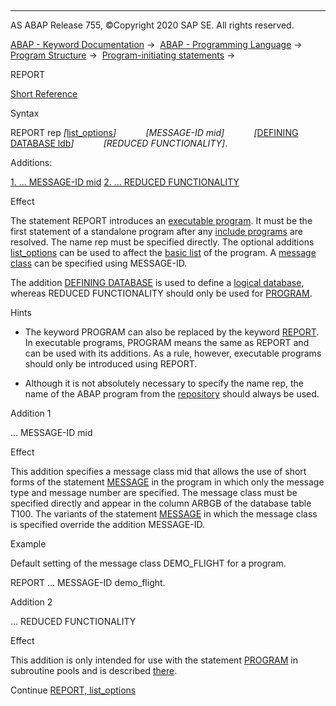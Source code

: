   

* * *

AS ABAP Release 755, ©Copyright 2020 SAP SE. All rights reserved.

[ABAP - Keyword Documentation](javascript:call_link\('abenabap.htm'\)) →  [ABAP - Programming Language](javascript:call_link\('abenabap_reference.htm'\)) →  [Program Structure](javascript:call_link\('abenabap_program_layout.htm'\)) →  [Program-initiating statements](javascript:call_link\('abenabap_program_statement.htm'\)) → 

REPORT

[Short Reference](javascript:call_link\('abapreport_shortref.htm'\))

Syntax

REPORT rep *\[*[list\_options](javascript:call_link\('abapreport_list_options.htm'\))*\]*
           *\[*MESSAGE-ID mid*\]*
           *\[*[DEFINING DATABASE ldb](javascript:call_link\('abapreport_defining.htm'\))*\]*
           *\[*REDUCED FUNCTIONALITY*\]*.

Additions:

[1\. ... MESSAGE-ID mid](#!ABAP_ADDITION_1@1@)
[2\. ... REDUCED FUNCTIONALITY](#!ABAP_ADDITION_2@2@)

Effect

The statement REPORT introduces an [executable program](javascript:call_link\('abenexecutable_program_glosry.htm'\) "Glossary Entry"). It must be the first statement of a standalone program after any [include programs](javascript:call_link\('abeninclude_program_glosry.htm'\) "Glossary Entry") are resolved. The name rep must be specified directly. The optional additions [list\_options](javascript:call_link\('abapreport_list_options.htm'\)) can be used to affect the [basic list](javascript:call_link\('abenbasic_list_glosry.htm'\) "Glossary Entry") of the program. A [message class](javascript:call_link\('abenmessage_class_glosry.htm'\) "Glossary Entry") can be specified using MESSAGE-ID.

The addition [DEFINING DATABASE](javascript:call_link\('abapreport_defining.htm'\)) is used to define a [logical database](javascript:call_link\('abenlogical_data_base_glosry.htm'\) "Glossary Entry"), whereas REDUCED FUNCTIONALITY should only be used for [PROGRAM](javascript:call_link\('abapprogram.htm'\)).

Hints

-   The keyword PROGRAM can also be replaced by the keyword [REPORT](javascript:call_link\('abapprogram.htm'\)). In executable programs, PROGRAM means the same as REPORT and can be used with its additions. As a rule, however, executable programs should only be introduced using REPORT.

-   Although it is not absolutely necessary to specify the name rep, the name of the ABAP program from the [repository](javascript:call_link\('abenrepository_glosry.htm'\) "Glossary Entry") should always be used.
    

Addition 1

... MESSAGE-ID mid

Effect

This addition specifies a message class mid that allows the use of short forms of the statement [MESSAGE](javascript:call_link\('abapmessage.htm'\)) in the program in which only the message type and message number are specified. The message class must be specified directly and appear in the column ARBGB of the database table T100. The variants of the statement [MESSAGE](javascript:call_link\('abapmessage.htm'\)) in which the message class is specified override the addition MESSAGE-ID.

Example

Default setting of the message class DEMO\_FLIGHT for a program.

REPORT ... MESSAGE-ID demo\_flight.

Addition 2

... REDUCED FUNCTIONALITY

Effect

This addition is only intended for use with the statement [PROGRAM](javascript:call_link\('abapprogram.htm'\)) in subroutine pools and is described [there](javascript:call_link\('abapprogram.htm'\)).

Continue
[REPORT, list\_options](javascript:call_link\('abapreport_list_options.htm'\))